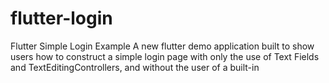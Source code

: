 # flutter-login
Flutter Simple Login Example A new flutter demo application built to show users how to construct a simple login page with only the use of Text Fields and TextEditingControllers, and without the user of a built-in
